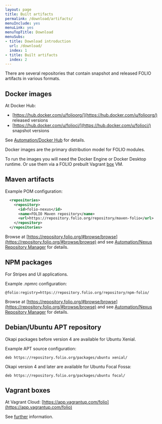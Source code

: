 ```yaml
---
layout: page
title: Built artifacts
permalink: /download/artifacts/
menuInclude: yes
menuLink: yes
menuTopTitle: Download
menuSubs:
- title: Download introduction
  url: /download/
  index: 1
- title: Built artifacts
  index: 2
---
```


There are several repositories that contain snapshot and released FOLIO artifacts in various formats.

## Docker images

At Docker Hub:

* [https://hub.docker.com/u/folioorg/](https://hub.docker.com/u/folioorg/) released versions
* [https://hub.docker.com/u/folioci/](https://hub.docker.com/u/folioci/) snapshot versions

See [Automation/Docker Hub](/guides/automation#docker-hub) for details.

Docker images are the primary distribution model for FOLIO modules.

To run the images you will need the Docker Engine or Docker Desktop runtime.
Or use them via a FOLIO prebuilt Vagrant [box](https://github.com/folio-org/folio-ansible/blob/master/doc/index.md) VM.

## Maven artifacts

Example POM configuration:

```xml
  <repositories>
    <repository>
      <id>folio-nexus</id>
      <name>FOLIO Maven repository</name>
      <url>https://repository.folio.org/repository/maven-folio</url>
    </repository>
  </repositories>
```

Browse at
[https://repository.folio.org/#browse/browse](https://repository.folio.org/#browse/browse)
and see [Automation/Nexus Repository Manager](/guides/automation#nexus-repository-manager)
for details.

## NPM packages

For Stripes and UI applications.

Example .npmrc configuration:

```
@folio:registry=https://repository.folio.org/repository/npm-folio/
```

Browse at
[https://repository.folio.org/#browse/browse](https://repository.folio.org/#browse/browse)
and see [Automation/Nexus Repository Manager](/guides/automation#nexus-repository-manager)
for details.

## Debian/Ubuntu APT repository

Okapi packages before version 4 are available for Ubuntu Xenial.

Example APT source configuration:

```
deb https://repository.folio.org/packages/ubuntu xenial/
```

Okapi version 4 and later are available for Ubuntu Focal Fossa:


```
deb https://repository.folio.org/packages/ubuntu focal/
```

## Vagrant boxes

At Vagrant Cloud: [https://app.vagrantup.com/folio](https://app.vagrantup.com/folio)

See [further](https://github.com/folio-org/folio-ansible/blob/master/doc/index.md) information.

<div class="folio-spacer-content"></div>

